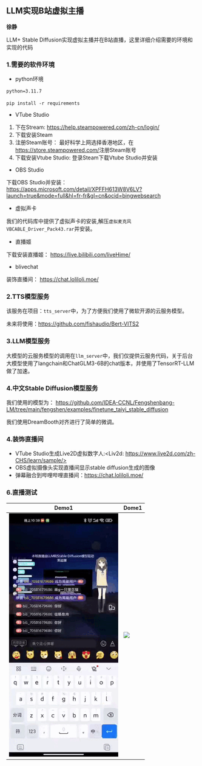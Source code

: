 ## LLM实现B站虚拟主播

**徐静**

LLM+ Stable Diffusion实现虚拟主播并在B站直播，这里详细介绍需要的环境和实现的代码


### 1.需要的软件环境

+ python环境

```
python=3.11.7

pip install -r requirements
```

+ VTube Studio

1. 下在Stream: <https://help.steampowered.com/zh-cn/login/>
2. 下载安装Steam
3. 注册Steam账号： 最好科学上网选择香港地区，在<https://store.steampowered.com/>注册Steam账号
4. 下载安装Vtube Studio: 登录Steam下载Vtube Studio并安装

+ OBS Studio

下载OBS Studio并安装：<https://apps.microsoft.com/detail/XPFFH613W8V6LV?launch=true&mode=full&hl=fr-fr&gl=cn&ocid=bingwebsearch>

+ 虚拟声卡

我们的代码库中提供了虚拟声卡的安装,解压`虚拟麦克风VBCABLE_Driver_Pack43.rar`并安装。


+ 直播姬

下载安装直播姬： <https://live.bilibili.com/liveHime/>

+ blivechat

装饰直播间： <https://chat.loliloli.moe/>


### 2.TTS模型服务

该服务在项目：`tts_server`中，为了方便我们使用了微软开源的云服务模型。

未来将使用：https://github.com/fishaudio/Bert-VITS2

### 3.LLM模型服务

大模型的云服务模型的调用在`llm_server`中，我们仅提供云服务代码，关于后台大模型使用了langchain和ChatGLM3-6B的chat版本，并使用了TensorRT-LLM做了加速。

### 4.中文Stable Diffusion模型服务

我们使用的模型为： <https://github.com/IDEA-CCNL/Fengshenbang-LM/tree/main/fengshen/examples/finetune_taiyi_stable_diffusion>

我们使用DreamBooth对齐进行了简单的微调。

### 4.装饰直播间

+ VTube Studio生成Live2D虚拟数字人:<Liv2d: https://www.live2d.com/zh-CHS/learn/sample/>
+ OBS虚拟摄像头实现直播间显示stable diffusion生成的图像
+ 弹幕融合到哔哩哔哩直播间：<https://chat.loliloli.moe/>

### 6.直播测试

| Demo1            | Dome1            | 
|------------------|------------------|
|![](0f8ddb35a26efcbcb38435f171f5b58f.gif)                  |![](f16212a6e79b50a0025501d85262a3de.gif)                  |



